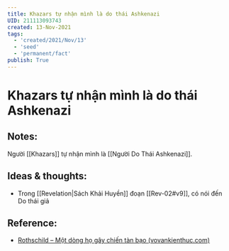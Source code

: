 ```yaml
---
title: Khazars tự nhận mình là do thái Ashkenazi
UID: 211113093743
created: 13-Nov-2021
tags:
  - 'created/2021/Nov/13'
  - 'seed'
  - 'permanent/fact'
publish: True
---
```

# Khazars tự nhận mình là do thái Ashkenazi

## Notes:
Người [[Khazars]] tự nhận mình là [[Người Do Thái Ashkenazi]].

## Ideas & thoughts:
- Trong [[Revelation|Sách Khải Huyền]] đoạn [[Rev-02#v9]], có nói đến Do thái giả

## Reference:
- [Rothschild – Một dòng họ gây chiến tàn bạo (vovankienthuc.com)](https://vovankienthuc.com/blog/rothschild-mot-dong-ho-gay-chien-tan-bao.303)